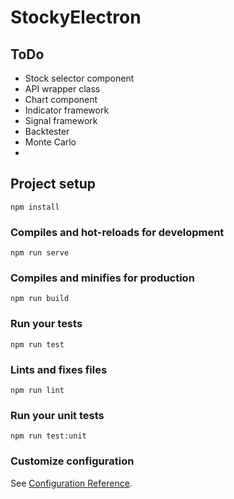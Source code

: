 # StockyElectron

## ToDo

-  Stock selector component
-  API wrapper class
-  Chart component
-  Indicator framework
-  Signal framework
-  Backtester
-  Monte Carlo
-

## Project setup

```
npm install
```

### Compiles and hot-reloads for development

```
npm run serve
```

### Compiles and minifies for production

```
npm run build
```

### Run your tests

```
npm run test
```

### Lints and fixes files

```
npm run lint
```

### Run your unit tests

```
npm run test:unit
```

### Customize configuration

See [Configuration Reference](https://cli.vuejs.org/config/).
